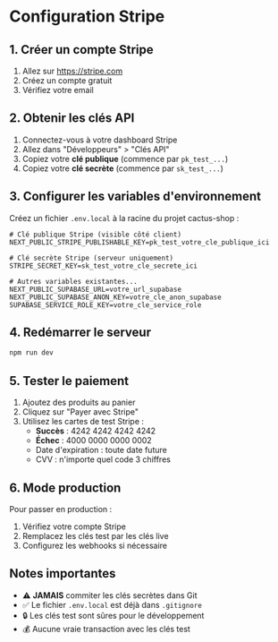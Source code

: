 # Configuration Stripe

## 1. Créer un compte Stripe

1. Allez sur https://stripe.com
2. Créez un compte gratuit
3. Vérifiez votre email

## 2. Obtenir les clés API

1. Connectez-vous à votre dashboard Stripe
2. Allez dans "Développeurs" > "Clés API"
3. Copiez votre **clé publique** (commence par `pk_test_...`)
4. Copiez votre **clé secrète** (commence par `sk_test_...`)

## 3. Configurer les variables d'environnement

Créez un fichier `.env.local` à la racine du projet cactus-shop :

```env
# Clé publique Stripe (visible côté client)
NEXT_PUBLIC_STRIPE_PUBLISHABLE_KEY=pk_test_votre_cle_publique_ici

# Clé secrète Stripe (serveur uniquement)
STRIPE_SECRET_KEY=sk_test_votre_cle_secrete_ici

# Autres variables existantes...
NEXT_PUBLIC_SUPABASE_URL=votre_url_supabase
NEXT_PUBLIC_SUPABASE_ANON_KEY=votre_cle_anon_supabase
SUPABASE_SERVICE_ROLE_KEY=votre_cle_service_role
```

## 4. Redémarrer le serveur

```bash
npm run dev
```

## 5. Tester le paiement

1. Ajoutez des produits au panier
2. Cliquez sur "Payer avec Stripe"
3. Utilisez les cartes de test Stripe :
   - **Succès** : 4242 4242 4242 4242
   - **Échec** : 4000 0000 0000 0002
   - Date d'expiration : toute date future
   - CVV : n'importe quel code 3 chiffres

## 6. Mode production

Pour passer en production :
1. Vérifiez votre compte Stripe
2. Remplacez les clés test par les clés live
3. Configurez les webhooks si nécessaire

## Notes importantes

- ⚠️ **JAMAIS** commiter les clés secrètes dans Git
- ✅ Le fichier `.env.local` est déjà dans `.gitignore`
- 🔒 Les clés test sont sûres pour le développement
- 💰 Aucune vraie transaction avec les clés test 